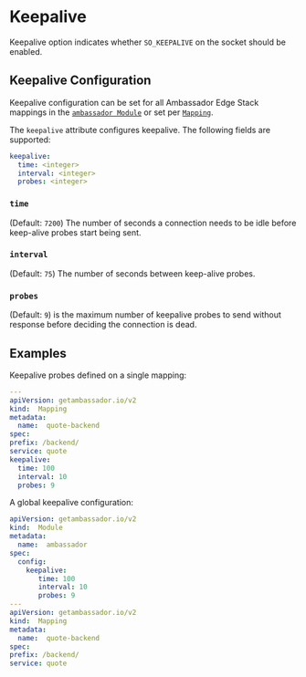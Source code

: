 # Keepalive

Keepalive option indicates whether `SO_KEEPALIVE` on the socket should be enabled.

## Keepalive Configuration

Keepalive configuration can be set for all Ambassador Edge Stack mappings in the [`ambassador Module`](../../running/ambassador) or set per [`Mapping`](../mappings#configuring-mappings).

The `keepalive` attribute configures keepalive. The following fields are supported:

```yaml
keepalive:
  time: <integer>
  interval: <integer>
  probes: <integer>
```

### `time`

(Default: `7200`) The number of seconds a connection needs to be idle before keep-alive probes start being sent.

### `interval`

(Default: `75`) The number of seconds between keep-alive probes.

### `probes`

(Default: `9`) is the maximum number of keepalive probes to send without response before deciding the connection is dead.

## Examples

Keepalive probes defined on a single mapping:

```yaml
---
apiVersion: getambassador.io/v2
kind:  Mapping
metadata:
  name:  quote-backend
spec:
prefix: /backend/
service: quote
keepalive:
  time: 100
  interval: 10
  probes: 9
```

A global keepalive configuration:

```yaml
apiVersion: getambassador.io/v2
kind:  Module
metadata:
  name:  ambassador
spec:
  config:
    keepalive:
       time: 100
       interval: 10
       probes: 9
---
apiVersion: getambassador.io/v2
kind:  Mapping
metadata:
  name:  quote-backend
spec:
prefix: /backend/
service: quote
```
